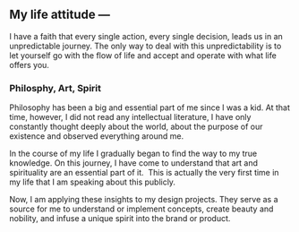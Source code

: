 ## My life attitude —

I have a faith that every single action, every single decision, leads us in an unpredictable journey. The only way to deal with this unpredictability is to let yourself go with the flow of life and accept and operate with what life offers you.


### Philosphy, Art, Spirit 

Philosophy has been a big and essential part of me since I was a kid. At that time, however, I did not read any intellectual literature, I have only constantly thought deeply about the world, about the purpose of our existence and observed everything around me. 

In the course of my life I gradually began to find the way to my true knowledge. On this journey, I have come to understand that art and spirituality are an essential part of it.  This is actually the very first time in my life that I am speaking about this publicly.

Now, I am applying these insights to my design projects. They serve as a source for me to understand or implement concepts, create beauty and nobility, and infuse a unique spirit into the brand or product.
